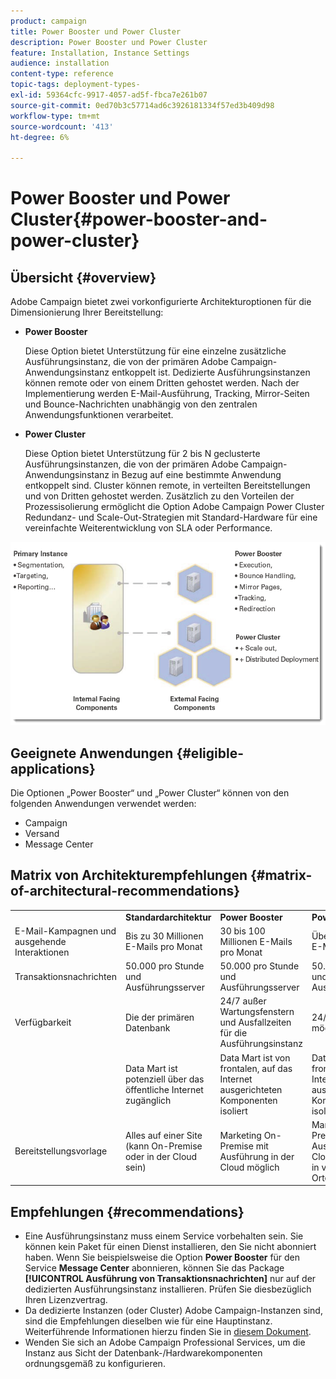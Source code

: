 ```yaml
---
product: campaign
title: Power Booster und Power Cluster
description: Power Booster und Power Cluster
feature: Installation, Instance Settings
audience: installation
content-type: reference
topic-tags: deployment-types-
exl-id: 59364cfc-9917-4057-ad5f-fbca7e261b07
source-git-commit: 0ed70b3c57714ad6c3926181334f57ed3b409d98
workflow-type: tm+mt
source-wordcount: '413'
ht-degree: 6%

---
```


# Power Booster und Power Cluster{#power-booster-and-power-cluster}



## Übersicht {#overview}

Adobe Campaign bietet zwei vorkonfigurierte Architekturoptionen für die Dimensionierung Ihrer Bereitstellung:

* **Power Booster**

  Diese Option bietet Unterstützung für eine einzelne zusätzliche Ausführungsinstanz, die von der primären Adobe Campaign-Anwendungsinstanz entkoppelt ist. Dedizierte Ausführungsinstanzen können remote oder von einem Dritten gehostet werden. Nach der Implementierung werden E-Mail-Ausführung, Tracking, Mirror-Seiten und Bounce-Nachrichten unabhängig von den zentralen Anwendungsfunktionen verarbeitet.

* **Power Cluster**

  Diese Option bietet Unterstützung für 2 bis N geclusterte Ausführungsinstanzen, die von der primären Adobe Campaign-Anwendungsinstanz in Bezug auf eine bestimmte Anwendung entkoppelt sind. Cluster können remote, in verteilten Bereitstellungen und von Dritten gehostet werden. Zusätzlich zu den Vorteilen der Prozessisolierung ermöglicht die Option Adobe Campaign Power Cluster Redundanz- und Scale-Out-Strategien mit Standard-Hardware für eine vereinfachte Weiterentwicklung von SLA oder Performance.

![](assets/architectural_options_diagram.png)

## Geeignete Anwendungen {#eligible-applications}

Die Optionen „Power Booster“ und „Power Cluster“ können von den folgenden Anwendungen verwendet werden:

* Campaign
* Versand
* Message Center

## Matrix von Architekturempfehlungen {#matrix-of-architectural-recommendations}

<table> 
 <tbody> 
  <tr> 
   <td> </td> 
   <td> <strong>Standardarchitektur</strong><br /> </td> 
   <td> <strong>Power Booster</strong><br /> </td> 
   <td> <strong>Power Cluster</strong><br /> </td> 
  </tr> 
  <tr> 
   <td> E-Mail-Kampagnen und ausgehende Interaktionen<br /> </td> 
   <td> Bis zu 30 Millionen E-Mails pro Monat<br /> </td> 
   <td> 30 bis 100 Millionen E-Mails pro Monat<br /> </td> 
   <td> Über 100 Millionen E-Mails pro Monat<br /> </td> 
  </tr> 
  <tr> 
   <td> Transaktionsnachrichten<br /> </td> 
   <td> 50.000 pro Stunde und Ausführungsserver<br /> </td> 
   <td> 50.000 pro Stunde und Ausführungsserver<br /> </td> 
   <td> 50.000 pro Stunde und Ausführungsserver<br /> </td> 
  </tr> 
  <tr> 
   <td> Verfügbarkeit<br /> </td> 
   <td> Die der primären Datenbank<br /> </td> 
   <td> 24/7 außer Wartungsfenstern und Ausfallzeiten für die Ausführungsinstanz<br /> </td> 
   <td> 24/7/365 Service möglich<br /> </td> 
  </tr> 
  <tr> 
   <td> <br /> </td> 
   <td> Data Mart ist potenziell über das öffentliche Internet zugänglich<br /> </td> 
   <td> Data Mart ist von frontalen, auf das Internet ausgerichteten Komponenten isoliert<br /> </td> 
   <td> Data Mart ist von frontalen, auf das Internet ausgerichteten Komponenten isoliert<br /> </td> 
  </tr> 
  <tr> 
   <td> Bereitstellungsvorlage<br /> </td> 
   <td> Alles auf einer Site (kann On-Premise oder in der Cloud sein)<br /> </td> 
   <td> Marketing On-Premise mit Ausführung in der Cloud möglich<br /> </td> 
   <td> Marketing On-Premise mit Ausführung in der Cloud; Ausführung in verschiedenen Orten möglich<br /> </td> 
  </tr> 
 </tbody> 
</table>

## Empfehlungen {#recommendations}

* Eine Ausführungsinstanz muss einem Service vorbehalten sein. Sie können kein Paket für einen Dienst installieren, den Sie nicht abonniert haben. Wenn Sie beispielsweise die Option **Power Booster** für den Service **Message Center** abonnieren, können Sie das Package **[!UICONTROL Ausführung von Transaktionsnachrichten]** nur auf der dedizierten Ausführungsinstanz installieren. Prüfen Sie diesbezüglich Ihren Lizenzvertrag.
* Da dedizierte Instanzen (oder Cluster) Adobe Campaign-Instanzen sind, sind die Empfehlungen dieselben wie für eine Hauptinstanz. Weiterführende Informationen hierzu finden Sie in [diesem Dokument](../../production/using/foreword.md).
* Wenden Sie sich an Adobe Campaign Professional Services, um die Instanz aus Sicht der Datenbank-/Hardwarekomponenten ordnungsgemäß zu konfigurieren.
